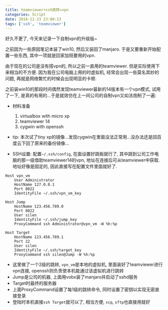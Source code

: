 ```yaml
---
title: teamviewer+ssh跳转=vpn
categories: Script
date: 2018-12-23 23:00:13
tags: ['ssh', 'teamviewer']
---
```


<!-- 摘要部分 -->
好久不更了, 今天来记录一下自制vpn的升级版~

<!-- more -->
之前因为一些原因笔记本装了win10, 然后又装回了manjaro. 于是又要重新开始配置一些东西, 其中一项就是回家加班要用的vpn.

由于现在的公司是没有搭vpn的, 所以之前一直用的teamviewer. 但是实际使用下来相当的不方便. 因为我在公司电脑上用的时虚拟机, 经常会出现一些莫名其妙的问题, 再就是网络繁忙的时候会出现明显的卡顿.

之前装win10的那段时间偶然发现teamviewer最新的14版本有一个vpn模式, 试用了一下, 是真的有用的...于是就效仿在上一间公司的自制vpn又如法炮制了一遍:

- 材料准备
    1. virtualbox with micro xp
    2. teamviewer 14 
    3. cygwin with openssh
- tip: 本次试了tiny xp的镜像...发现cygwin在里面没法正常用...没办法还是回百度云下回了原来的备份镜像...

- SSH设置: 配置`~/.ssh/config`, 在面设置好跳板就行了, 其中跳到公司工作电脑的那一级借助teamviewer14的vpn, 地址在连接后可从teamviewer中获取. 地址好像是固定的, 因此直接写在配置文件里面就好了.

```
Host vpn_vm
    User Administrator
    HostName 127.0.0.1
    Port 8022
    IdentityFile ~/.ssh/vpn_vm_key

Host Jump
    HostName 123.456.789.0
    Port 8022
    User silen
    IdentityFile ~/.ssh/jump_key
    ProxyCommand ssh Administrator@vpn_vm -W %h:%p

Host Target
    HostName 123.456.789.1
    Port 22
    User silen
    IdentityFile ~/.ssh/target_key
    ProxyCommand ssh silen@Jump -W %h:%p
```

- 这里做了一个2级的跳转, `vpn_vm`是本地的虚拟机, 里面装好了teamviewer进行vpn连接, openssh则负责使本机能通过该虚拟机进行跳转
- Jump是公司的机器, 上面用vobx装了manjaro并启动了sshd服务
- Target时最终的服务器
- 上面ProxyCommand设置了每1级的跳转命令, 同时设置了密钥以实现无密直接登录
- 登陆时本机直接`ssh Target`就可以了, 相当方便, `scp`, `sftp`也直接用就好